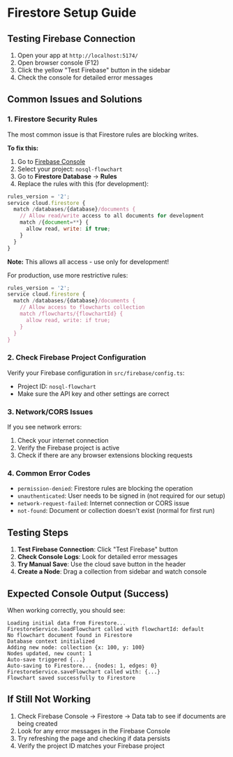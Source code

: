# Firestore Setup Guide

## Testing Firebase Connection

1. Open your app at `http://localhost:5174/`
2. Open browser console (F12)
3. Click the yellow "Test Firebase" button in the sidebar
4. Check the console for detailed error messages

## Common Issues and Solutions

### 1. Firestore Security Rules

The most common issue is that Firestore rules are blocking writes. 

**To fix this:**

1. Go to [Firebase Console](https://console.firebase.google.com/)
2. Select your project: `nosql-flowchart`
3. Go to **Firestore Database** → **Rules**
4. Replace the rules with this (for development):

```javascript
rules_version = '2';
service cloud.firestore {
  match /databases/{database}/documents {
    // Allow read/write access to all documents for development
    match /{document=**} {
      allow read, write: if true;
    }
  }
}
```

**Note:** This allows all access - use only for development!

For production, use more restrictive rules:

```javascript
rules_version = '2';
service cloud.firestore {
  match /databases/{database}/documents {
    // Allow access to flowcharts collection
    match /flowcharts/{flowchartId} {
      allow read, write: if true;
    }
  }
}
```

### 2. Check Firebase Project Configuration

Verify your Firebase configuration in `src/firebase/config.ts`:

- Project ID: `nosql-flowchart`
- Make sure the API key and other settings are correct

### 3. Network/CORS Issues

If you see network errors:

1. Check your internet connection
2. Verify the Firebase project is active
3. Check if there are any browser extensions blocking requests

### 4. Common Error Codes

- `permission-denied`: Firestore rules are blocking the operation
- `unauthenticated`: User needs to be signed in (not required for our setup)
- `network-request-failed`: Internet connection or CORS issue
- `not-found`: Document or collection doesn't exist (normal for first run)

## Testing Steps

1. **Test Firebase Connection**: Click "Test Firebase" button
2. **Check Console Logs**: Look for detailed error messages
3. **Try Manual Save**: Use the cloud save button in the header
4. **Create a Node**: Drag a collection from sidebar and watch console

## Expected Console Output (Success)

When working correctly, you should see:
```
Loading initial data from Firestore...
FirestoreService.loadFlowchart called with flowchartId: default
No flowchart document found in Firestore
Database context initialized
Adding new node: collection {x: 100, y: 100}
Nodes updated, new count: 1
Auto-save triggered {...}
Auto-saving to Firestore... {nodes: 1, edges: 0}
FirestoreService.saveFlowchart called with: {...}
Flowchart saved successfully to Firestore
```

## If Still Not Working

1. Check Firebase Console → Firestore → Data tab to see if documents are being created
2. Look for any error messages in the Firebase Console
3. Try refreshing the page and checking if data persists
4. Verify the project ID matches your Firebase project 